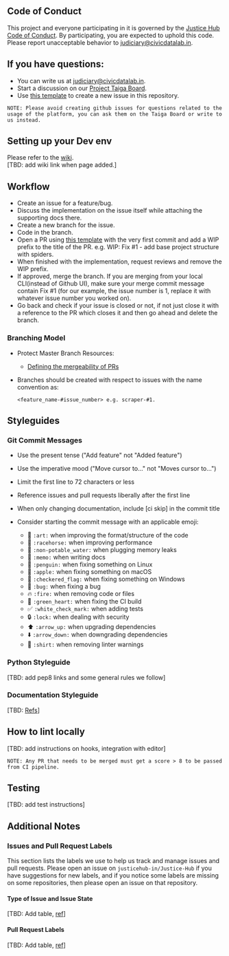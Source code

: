## Code of Conduct

This project and everyone participating in it is governed by the [Justice Hub Code of Conduct](https://github.com/justicehub-in/Justice-Hub/blob/master/CODE_OF_CONDUCT.md).
By participating, you are expected to uphold this code. Please report unacceptable behavior to [judiciary@civicdatalab.in](mailto:judiciary@civicdatalab.in).

## If you have questions:

* You can write us at [judiciary@civicdatalab.in](mailto:judiciary@civicdatalab.in).
* Start a discussion on our [Project Taiga Board](https://taiga.civicdatalab.in/project/apoorv-justice-data-hub/issues).
* Use [this template](https://github.com/justicehub-in/Justice-Hub/blob/master/.github/ISSUE_TEMPLATE/question.md) to create a new issue in this repository.

`NOTE: Please avoid creating github issues for questions related to the usage of the platform, you can ask them on the Taiga Board or write to us instead.`

## Setting up your Dev env
Please refer to the [wiki]().  
[TBD: add wiki link when page added.]

## Workflow

* Create an issue for a feature/bug.
* Discuss the implementation on the issue itself while attaching the supporting docs there.
* Create a new branch for the issue.
* Code in the branch.
* Open a PR using [this template](https://github.com/justicehub-in/Justice-Hub/blob/master/.github/PULL_REQUEST_TEMPLATE/pull_request_template.md) with the very first commit and add a WIP prefix to the title of the PR. e.g. WIP: Fix #1 - add base project structure with spiders.
* When finished with the implementation, request reviews and remove the WIP prefix.
* If approved, merge the branch. If you are merging from your local CLI(instead of Github UI), make sure your merge commit message contain Fix #1 (for our example, the issue number is 1, replace it with whatever issue number you worked on).
* Go back and check if your issue is closed or not, if not just close it with a reference to the PR which closes it and then go ahead and delete the branch.

### Branching Model

* Protect Master Branch
  Resources:
  * [Defining the mergeability of PRs](https://help.github.com/en/articles/defining-the-mergeability-of-pull-requests)

* Branches should be created with respect to issues with the name convention as:

      <feature_name-#issue_number> e.g. scraper-#1.


## Styleguides

### Git Commit Messages

- Use the present tense ("Add feature" not "Added feature")
- Use the imperative mood ("Move cursor to..." not "Moves cursor to...")
- Limit the first line to 72 characters or less
- Reference issues and pull requests liberally after the first line
- When only changing documentation, include [ci skip] in the commit title
- Consider starting the commit message with an applicable emoji:

    - :art: `:art:` when improving the format/structure of the code
    - :racehorse: `:racehorse:` when improving performance
    - :non-potable_water: `:non-potable_water:` when plugging memory leaks
    - :memo: `:memo:` when writing docs
    - :penguin: `:penguin:` when fixing something on Linux
    - :apple: `:apple:` when fixing something on macOS
    - :checkered_flag: `:checkered_flag:` when fixing something on Windows
    - :bug: `:bug:` when fixing a bug
    - :fire: `:fire:` when removing code or files
    - :green_heart: `:green_heart:` when fixing the CI build
    - :white_check_mark: `:white_check_mark:` when adding tests
    - :lock: `:lock:` when dealing with security
    - :arrow_up: `:arrow_up:` when upgrading dependencies
    - :arrow_down: `:arrow_down:` when downgrading dependencies
    - :shirt: `:shirt:` when removing linter warnings

### Python Styleguide
[TBD: add pep8 links and some general rules we follow]

### Documentation Styleguide
[TBD: [Refs](https://github.com/atom/atom/blob/master/CONTRIBUTING.md#documentation-styleguide)]

## How to lint locally
[TBD: add instructions on hooks, integration with editor]

`NOTE: Any PR that needs to be merged must get a score > 8 to be passed from CI pipeline.`

## Testing
[TBD: add test instructions]

## Additional Notes

### Issues and Pull Request Labels

This section lists the labels we use to help us track and manage issues and pull requests.
Please open an issue on `justicehub-in/Justice-Hub` if you have suggestions for new labels,
and if you notice some labels are missing on some repositories, then please open an issue on that repository.

#### Type of Issue and Issue State
[TBD: Add table, [ref](https://github.com/atom/atom/blob/master/CONTRIBUTING.md#type-of-issue-and-issue-state)]

#### Pull Request Labels
[TBD: Add table, [ref](https://github.com/atom/atom/blob/master/CONTRIBUTING.md#pull-request-labels)]
